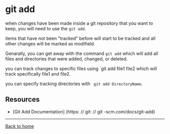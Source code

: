# git add

when changes have been made inside a git repository that you want to keep, you will need to use the `git add`.

items that have not been "tracked" before will start to be tracked and all other changes will be marked as modifield.

Genarally, you can get away with the command `git add` which will add all files and directories that were added, changed, or deleted.

you can track changes to specific files using `git add file1 file2 which will track specifically file1 and file2.

you can specify tracking directories with ` git add DirectoryName`.

## Resources

- [Git Add Documentation] (https: // git: // git -scm.com/docs/git-add)

---

[Back to home](../README.md)